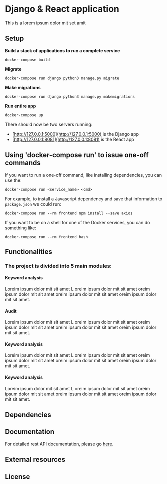 # Django & React application

This is a lorem ipsum dolor mit set amit

## Setup

**Build a stack of applications to run a complete service**
```console
docker-compose build
```

**Migrate**
```console
docker-compose run django python3 manage.py migrate
```

**Make migrations**
```console
docker-compose run django python3 manage.py makemigrations
```

**Run entire app**
```console
docker-compose up
```

There should now be two servers running:
- [http://127.0.0.1:5000](http://127.0.0.1:5000) is the Django app
- [http://127.0.0.1:8081](http://127.0.0.1:8081) is the React app

## Using 'docker-compose run' to issue one-off commands

If you want to run a one-off command, like installing dependencies, you can use the:
```console
docker-compose run <service_name> <cmd>
```

For example, to install a Javascript dependency and save that information to `package.json` we could run:
```console
docker-compose run --rm frontend npm install --save axios
```

If you want to be on a shell for one of the Docker services, you can do something like:
```console
docker-compose run --rm frontend bash
```

## Functionalities
### The project is divided into 5 main modules:
#### Keyword analysis
Loreim ipsum dolor mit sit amet L oreim ipsum dolor mit sit amet oreim ipsum dolor mit sit amet oreim ipsum dolor mit sit amet oreim ipsum dolor mit sit amet.

#### Audit
Loreim ipsum dolor mit sit amet L oreim ipsum dolor mit sit amet oreim ipsum dolor mit sit amet oreim ipsum dolor mit sit amet oreim ipsum dolor mit sit amet.

#### Keyword analysis
Loreim ipsum dolor mit sit amet L oreim ipsum dolor mit sit amet oreim ipsum dolor mit sit amet oreim ipsum dolor mit sit amet oreim ipsum dolor mit sit amet.

#### Keyword analysis
Loreim ipsum dolor mit sit amet L oreim ipsum dolor mit sit amet oreim ipsum dolor mit sit amet oreim ipsum dolor mit sit amet oreim ipsum dolor mit sit amet.

## Dependencies


## Documentation

For detailed rest API documentation, please go [here](https://github.com/gpiechnik2/popita/blob/master/API.md).

## External resources


## License

